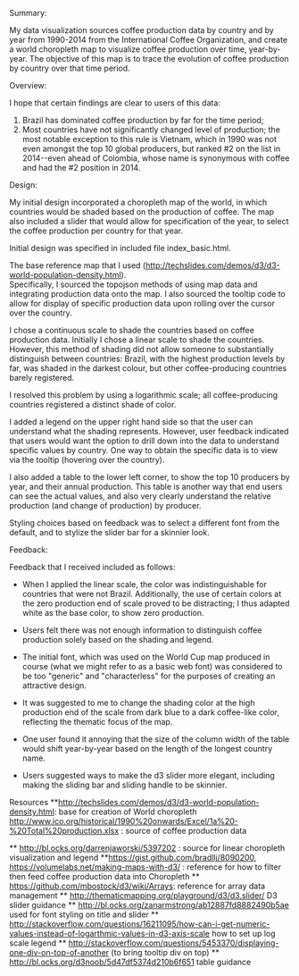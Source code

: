 Summary:

My data visualization sources coffee production data by country and by year from 1990-2014
 from the International Coffee Organization, and create a world choropleth map to visualize
 coffee production over time, year-by-year.  The objective of this map is to trace the evolution 
 of coffee production by country over that time period.  


Overview:

I hope that certain findings are clear to users of this data:

1) Brazil has dominated coffee production by far for the time period;
2) Most countries have not significantly changed level of production; the most notable exception
to this rule is Vietnam, which in 1990 was not even amongst the top 10 global producers, but
ranked #2 on the list in 2014--even ahead of Colombia, whose name is synonymous with coffee
and had the #2 position in 2014.


Design:

My initial design incorporated a choropleth map of the world, in which countries would be shaded
based on the production of coffee.  The map also included a slider that would allow 
for specification of the year, to select the coffee production per country for that year.

Initial design was specified in included file index_basic.html.

The base reference map that I used (http://techslides.com/demos/d3/d3-world-population-density.html).  
Specifically,  I sourced the topojson methods of using map data and integrating production 
data onto the map. I also sourced the tooltip code to allow for display of specific 
production data upon rolling over the cursor over the country.

I chose a continuous scale to shade the countries based on coffee production data.  Initially
I chose a linear scale to shade the countries.  However, this method of shading did not allow 
someone to substantially distinguish between countries: Brazil, with the highest production levels
by far, was shaded in the darkest colour, but other coffee-producing countries barely registered.

I resolved this problem by using a logarithmic scale; all coffee-producing countries registered
a distinct shade of color.

I added a legend on the upper right hand side so that the user can understand what the shading
represents.  However, user feedback indicated that users would want the option to drill
down into the data to understand specific values by country.  One way to obtain the
specific data is to view via the tooltip  (hovering over the country).

I also added a table to the lower left corner, to show the top 10 producers by year, and 
their annual production.  This table is another way that end users can see the actual values,
and also very clearly understand the relative production (and change of production) by producer.

Styling choices based on feedback was to select a different font from the default, and to
stylize the slider bar for a skinnier look.

Feedback:

Feedback that I received included as follows:

* When I applied the linear scale, the color was indistinguishable for countries that were
not Brazil.  Additionally, the use of certain colors at the zero production end of scale 
proved to be distracting; I thus adapted white  as the base color, to show zero production.

* Users felt there was not enough information to distinguish coffee production solely
based on the shading and legend.

* The initial font, which was used on the World Cup map produced in course (what we might refer to as a basic web font) was 
considered to be too "generic" and "characterless" for the purposes of creating an attractive
design.  

* It was suggested to me to change the shading color at the high production end of the scale
from dark blue to a dark coffee-like color, reflecting the thematic focus of the map.

* One user found it annoying that the size of the column width of the table would shift year-by-year based on the
length of the longest country name.  

* Users suggested ways to make the d3 slider more elegant, including making the sliding 
bar and sliding handle to be skinnier.

Resources
**http://techslides.com/demos/d3/d3-world-population-density.html: base for creation of World choropleth
http://www.ico.org/historical/1990%20onwards/Excel/1a%20-%20Total%20production.xlsx : source of coffee production data

** http://bl.ocks.org/darrenjaworski/5397202  : source for linear choropleth visualization and legend
**https://gist.github.com/bradllj/8090200, 
  https://volumelabs.net/making-maps-with-d3/ : reference for how to filter then feed coffee production data 
into Choropleth
** https://github.com/mbostock/d3/wiki/Arrays: reference for array data management
** http://thematicmapping.org/playground/d3/d3.slider/ D3 slider guidance
** http://bl.ocks.org/zanarmstrong/ab12887fd8882490b5ae used for font styling on title and slider
** http://stackoverflow.com/questions/16211095/how-can-i-get-numeric-values-instead-of-logarthmic-values-in-d3-axis-scale   how to set up log scale legend
** http://stackoverflow.com/questions/5453370/displaying-one-div-on-top-of-another (to bring tooltip div on top)
** http://bl.ocks.org/d3noob/5d47df5374d210b6f651  table guidance